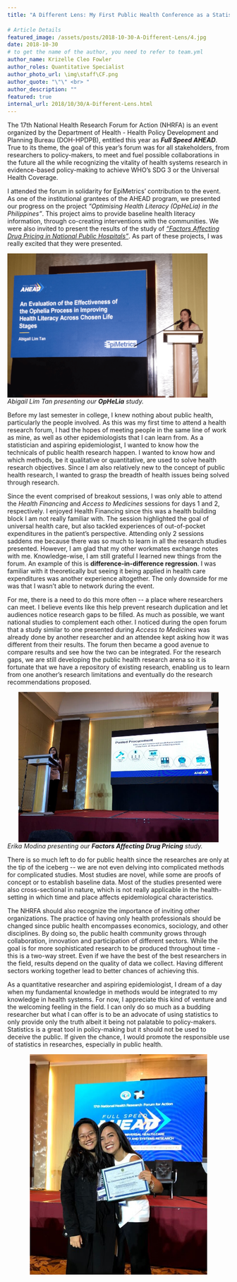 ```yaml
---
title: "A Different Lens: My First Public Health Conference as a Statistician"

# Article Details
featured_image: /assets/posts/2018-10-30-A-Different-Lens/4.jpg
date: 2018-10-30
# to get the name of the author, you need to refer to team.yml
author_name: Krizelle Cleo Fowler
author_roles: Quantitative Specialist
author_photo_url: \img\staff\CF.png
author_quote: "\"\" <br> "
author_description: "" 
featured: true
internal_url: 2018/10/30/A-Different-Lens.html
---
```


The 17th National Health Research Forum for Action (NHRFA) is an event organized by the Department of Health - Health Policy Development and Planning Bureau (DOH-HPDPB), entitled this year as <strong><i>Full Speed AHEAD</i></strong>. True to its theme, the goal of this year’s forum was for all stakeholders, from researchers to policy-makers, to meet and fuel possible collaborations in the future all the while recognizing the vitality of health systems research in evidence-based policy-making to achieve WHO’s SDG 3 or the Universal Health Coverage.

I attended the forum in solidarity for EpiMetrics’ contribution to the event. As one of the institutional grantees of the AHEAD program, we presented our progress on the project <i>“Optimising Health Literacy (OpHeLia) in the Philippines”</i>. This project aims to provide baseline health literacy information, through co-creating interventions with the communities. We were also invited to present the results of the study of <i>[“Factors Affecting Drug Pricing in National Public Hospitals”](https://www.epimetrics.com.ph/projects/factors-influencing-drug-prices)</i>. As part of these projects, I was really excited that they were presented.

<img src="\assets\posts\2018-10-30-A-Different-Lens\1.png" 
    style="max-width: calc(100% - 50px);>;
    max-height: 500px;
    display: block;
    text-align: center;"><i>Abigail Lim Tan presenting our <b>OpHeLia</b> study.</i><br>

Before my last semester in college, I knew nothing about public health, particularly the people involved. As this was my first time to attend a health research forum, I had the hopes of meeting people in the same line of work as mine, as well as other epidemiologists that I can learn from. As a statistician and aspiring epidemiologist, I wanted to know how the technicals of public health research happen. I wanted to know how and which methods, be it qualitative or quantitative, are used to solve health research objectives. Since I am also relatively new to the concept of public health research, I wanted to grasp the breadth of health issues being solved through research.

Since the event comprised of breakout sessions, I was only able to attend the <i>Health Financing</i> and <i>Access to Medicines</i> sessions for days 1 and 2, respectively. I enjoyed Health Financing since this was a health building block I am not really familiar with. The session highlighted the goal of universal health care, but also tackled experiences of out-of-pocket expenditures in the patient’s perspective. Attending only 2 sessions saddens me because there was so much to learn in all the research studies presented. However, I am glad that my other workmates exchange notes with me. Knowledge-wise, I am still grateful I learned new things from the forum. An example of this is <strong>difference-in-difference regression</strong>. I was familiar with it theoretically but seeing it being applied in health care expenditures was another experience altogether. The only downside for me was that I wasn’t able to network during the event. 

For me, there is a need to do this more often -- a place where researchers can meet. I believe events like this help prevent research duplication and let audiences notice research gaps to be filled. As much as possible, we want national studies to complement each other. I noticed during the open forum that a study similar to one presented during <i>Access to Medicines</i> was already done by another researcher and an attendee kept asking how it was different from their results. The forum then became a good avenue to compare results and see how the two can be integrated. For the research gaps, we are still developing the public health research arena so it is fortunate that we have a repository of existing research, enabling us to learn from one another’s research limitations and eventually do the research recommendations proposed.

<img src="\assets\posts\2018-10-30-A-Different-Lens\3.jpg" 
    style="max-width: calc(100% - 50px);>;
    max-height: 500px;
    display: block;
    margin-left: auto;
    margin-right: auto;"><i>Erika Modina presenting our <b>Factors Affecting Drug Pricing</b> study.</i><br>

There is so much left to do for public health since the researches are only at the tip of the iceberg -- we are not even delving into complicated methods for complicated studies. Most studies are novel, while some are proofs of concept or to establish baseline data. Most of the studies presented were also cross-sectional in nature, which is not really applicable in the health-setting in which time and place affects epidemiological characteristics. 

The NHRFA should also recognize the importance of inviting other organizations. The practice of having only health professionals should be changed since public health encompasses economics, sociology, and other disciplines. By doing so, the public health community grows through collaboration, innovation and participation of different sectors. While the goal is for more sophisticated research to be produced throughout time - this is a two-way street. Even if we have the best of the best researchers in the field, results depend on the quality of data we collect. Having different sectors working together lead to better chances of achieving this.

As a quantitative researcher and aspiring epidemiologist, I dream of a day when my fundamental knowledge in methods would be integrated to my knowledge in health systems. For now, I appreciate this kind of venture and the welcoming feeling in the field. I can only do so much as a budding researcher but what I can offer is to be an advocate of using statistics to only provide only the truth albeit it being not palatable to policy-makers. Statistics is a great tool in policy-making but it should not be used to deceive the public. If given the chance, I would promote the responsible use of statistics in researches, especially in public health.
 
<img src="\assets\posts\2018-10-30-A-Different-Lens\2.jpg" 
    style="max-width: calc(200% - 50px);>;
    max-height: 500px;
    display: block;
    margin-left: auto;
    margin-right: auto;"><br>

